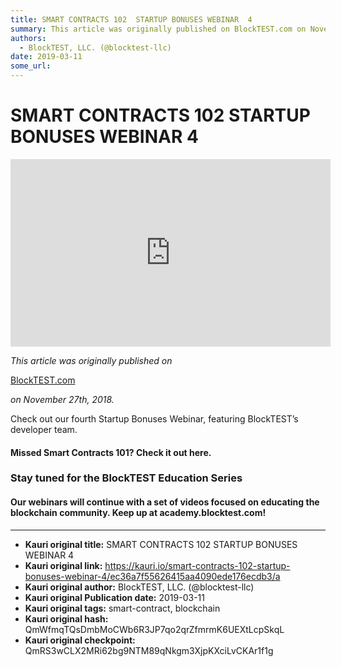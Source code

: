 ```yaml
---
title: SMART CONTRACTS 102  STARTUP BONUSES WEBINAR  4
summary: This article was originally published on BlockTEST.com on November 27th, 2018. Check out our fourth Startup Bonuses Webinar, featuring BlockTEST’s developer team. Missed Smart Contracts 101? Check it out here. Stay tuned for the BlockTEST Education Series Our webinars will continue with a set of videos focused on educating the blockchain community. Keep up at academy.blocktest.com!
authors:
  - BlockTEST, LLC. (@blocktest-llc)
date: 2019-03-11
some_url: 
---
```


# SMART CONTRACTS 102  STARTUP BONUSES WEBINAR  4



<iframe allowfullscreen="" frameborder="0" height="300" scrolling="no" src="https://player.vimeo.com/video/300517359" width="512"></iframe>

 
_This article was originally published on_
  
[BlockTEST.com](https://blocktest.com/2018/11/27/smart-contracts-102-startup-bonuses-webinar-4/)
  
_on November 27th, 2018._
 
Check out our fourth Startup Bonuses Webinar, featuring BlockTEST’s developer team.

#### Missed Smart Contracts 101? Check it out here.

### Stay tuned for the BlockTEST Education Series

#### Our webinars will continue with a set of videos focused on educating the blockchain community. Keep up at academy.blocktest.com!



---

- **Kauri original title:** SMART CONTRACTS 102  STARTUP BONUSES WEBINAR  4
- **Kauri original link:** https://kauri.io/smart-contracts-102-startup-bonuses-webinar-4/ec36a7f55626415aa4090ede176ecdb3/a
- **Kauri original author:** BlockTEST, LLC. (@blocktest-llc)
- **Kauri original Publication date:** 2019-03-11
- **Kauri original tags:** smart-contract, blockchain
- **Kauri original hash:** QmWfmqTQsDmbMoCWb6R3JP7qo2qrZfmrmK6UEXtLcpSkqL
- **Kauri original checkpoint:** QmRS3wCLX2MRi62bg9NTM89qNkgm3XjpKXciLvCKAr1f1g



